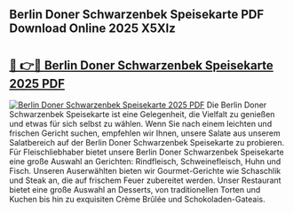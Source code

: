 ## Berlin Doner Schwarzenbek Speisekarte PDF Download Online 2025 X5Xlz

# <h2><a href="http://gc9hzpn.nevu.top/?p=Berlin+Doner+Schwarzenbek+Speisekarte">🔗 👉🔴 Berlin Doner Schwarzenbek Speisekarte 2025 PDF</a></h2>

[![Berlin Doner Schwarzenbek Speisekarte 2025 PDF](https://i.imgur.com/dBaPXMq.png)](http://gc9hzpn.nevu.top/?p=Berlin+Doner+Schwarzenbek+Speisekarte)
Die Berlin Doner Schwarzenbek Speisekarte ist eine Gelegenheit, die Vielfalt zu genießen und etwas für sich selbst zu wählen. Wenn Sie nach einem leichten und frischen Gericht suchen, empfehlen wir Ihnen, unsere Salate aus unserem Salatbereich auf der Berlin Doner Schwarzenbek Speisekarte zu probieren. Für Fleischliebhaber bietet unsere Berlin Doner Schwarzenbek Speisekarte eine große Auswahl an Gerichten: Rindfleisch, Schweinefleisch, Huhn und Fisch. Unseren Auserwählten bieten wir Gourmet-Gerichte wie Schaschlik und Steak an, die auf frischem Feuer zubereitet werden. Unser Restaurant bietet eine große Auswahl an Desserts, von traditionellen Torten und Kuchen bis hin zu exquisiten Crème Brûlée und Schokoladen-Gateais.
